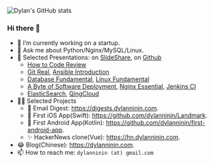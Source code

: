 ![Dylan's GitHub stats](https://github-readme-stats.vercel.app/api?username=dylanninin)

### Hi there 👋

- 🔭 I’m currently working on a startup.
- 💬 Ask me about Python/Nginx/MySQL/Linux.
- 🤔 Selected Presentations: on [SlideShare](https://www.slideshare.net/DylannininGogh), on [Github](https://github.com/dylanninin/presentation)
  - [How to Code Review](http://www.slideshare.net/DylannininGogh/how-to-code-review)
  - [Git Real](http://www.slideshare.net/DylannininGogh/git-real), [Ansible Introduction](https://www.slideshare.net/DylannininGogh/ansible-introduction-238633094)
  - [Database Fundamental](http://www.slideshare.net/DylannininGogh/database-fundamental), [Linux Fundamental](http://www.slideshare.net/DylannininGogh/linux-fundamental)
  - [A Byte of Software Deployment](http://www.slideshare.net/DylannininGogh/a-byte-of-software-deployment), [Nginx Essential](http://www.slideshare.net/DylannininGogh/nginx-essential-68703694), [Jenkins CI](http://www.slideshare.net/DylannininGogh/jenkinsci-64440428)
  -  [ElasticSearch](http://www.slideshare.net/DylannininGogh/search-engine-64442482), [QingCloud](http://www.slideshare.net/DylannininGogh/sponia-with-qingcloud)
- 🧑‍💻 Selected Projects
  - 📮 Email Digest: https://digests.dylanninin.com.
  - 🦉 First iOS App(Swift): https://github.com/dylanninin/Landmark.
  - 🦢 First Android App(Kotlin): https://github.com/dylanninin/first-android-app.
  - ✨ HackerNews clone(Vue): https://hn.dylanninin.com.
- 😂 Blog(Chinese): https://dylanninin.com.
- 📫 How to reach me: `dylanninin (at) gmail.com`

